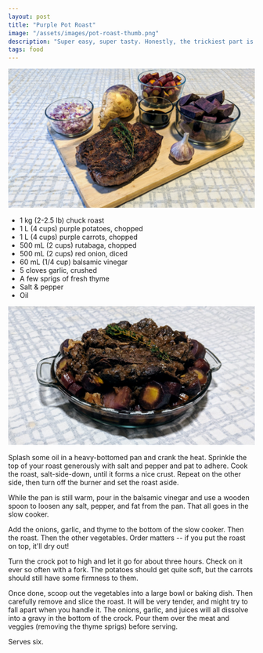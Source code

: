 ```yaml
---
layout: post
title: "Purple Pot Roast"
image: "/assets/images/pot-roast-thumb.png"
description: "Super easy, super tasty. Honestly, the trickiest part is getting a decent photo."
tags: food
---
```


![Purple Pot Roast Ingredients](/assets/images/pot-roast-ingredients-16x9.png)

- 1 kg (2-2.5 lb) chuck roast
- 1 L (4 cups) purple potatoes, chopped
- 1 L (4 cups) purple carrots, chopped
- 500 mL (2 cups) rutabaga, chopped
- 500 mL (2 cups) red onion, diced
- 60 mL (1/4 cup) balsamic vinegar
- 5 cloves garlic, crushed
- A few sprigs of fresh thyme
- Salt & pepper
- Oil

![Purple Pot Roast](/assets/images/pot-roast-16x9.png)

Splash some oil in a heavy-bottomed pan and crank the heat. Sprinkle the top of your roast generously with salt and pepper and pat to adhere. Cook the roast, salt-side-down, until it forms a nice crust. Repeat on the other side, then turn off the burner and set the roast aside.

While the pan is still warm, pour in the balsamic vinegar and use a wooden spoon to loosen any salt, pepper, and fat from the pan. That all goes in the slow cooker.

Add the onions, garlic, and thyme to the bottom of the slow cooker. Then the roast. Then the other vegetables. Order matters -- if you put the roast on top, it'll dry out!

Turn the crock pot to high and let it go for about three hours. Check on it ever so often with a fork. The potatoes should get quite soft, but the carrots should still have some firmness to them.

Once done, scoop out the vegetables into a large bowl or baking dish. Then carefully remove and slice the roast. It will be very tender, and might try to fall apart when you handle it. The onions, garlic, and juices will all dissolve into a gravy in the bottom of the crock. Pour them over the meat and veggies (removing the thyme sprigs) before serving.

Serves six.
